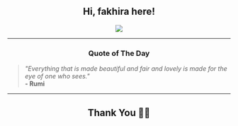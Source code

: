 <h2 align="center"> Hi, fakhira here!</h2>

<p align="center">
<a href="https://github.com/fakhiralkda" alt="github streak"><img src="https://dvst-streak.herokuapp.com/?user=fakhiralkda&theme=tokyonight&fire=DD472C"></a>
</p>

<hr>
<h3 align="center">Quote of The Day</h3>
<p align="center">
<blockquote>
<i>"Everything that is made beautiful and fair and lovely is made for the eye of one who sees."</i>
<br>
<b>- Rumi</b>
</blockquote>
</p>


<hr>
<h2 align="center">Thank You 🙏🏼</h2>
